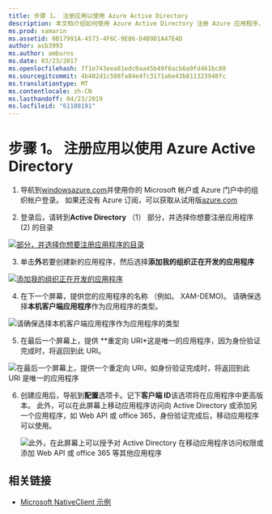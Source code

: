 ```yaml
---
title: 步骤 1。 注册应用以使用 Azure Active Directory
description: 本文档介绍如何使用 Azure Active Directory 注册 Azure 应用程序，以便移动客户端可以安全地访问。
ms.prod: xamarin
ms.assetid: 0B17991A-4573-4F6C-9E86-D4B9D1A47E4D
author: asb3993
ms.author: amburns
ms.date: 03/23/2017
ms.openlocfilehash: 7f1e743eea81edc0aa45b49f6acb6a9fd461bc80
ms.sourcegitcommit: 4b402d1c508fa84e4fc3171a6e43b811323948fc
ms.translationtype: MT
ms.contentlocale: zh-CN
ms.lasthandoff: 04/23/2019
ms.locfileid: "61188191"
---
```

# <a name="step-1-register-an-app-to-use-azure-active-directory"></a>步骤 1。 注册应用以使用 Azure Active Directory

1. 导航到[windowsazure.com](https://manage.windowsazure.com)并使用你的 Microsoft 帐户或 Azure 门户中的组织帐户登录。 如果还没有 Azure 订阅，可以获取从试用版[azure.com](http://www.azure.com)

2. 登录后，请转到**Active Directory** （1） 部分，并选择你想要注册应用程序 (2) 的目录

  [ ![](register-images/01.-active-directory-in-azure-portal-sml.jpg "部分，并选择你想要注册应用程序的目录")](register-images/01.-active-directory-in-azure-portal.jpg#lightbox)

3. 单击**外**若要创建新的应用程序，然后选择**添加我的组织正在开发的应用程序**

  [ ![](register-images/02.-add-new-application-sml.jpg "添加我的组织正在开发的应用程序")](register-images/02.-add-new-application.jpg#lightbox)

4. 在下一个屏幕，提供您的应用程序的名称 （例如。 XAM-DEMO)。
  请确保选择**本机客户端应用程序**作为应用程序的类型。

  ![](register-images/03.-app-name.jpg "请确保选择本机客户端应用程序作为应用程序的类型")

5. 在最后一个屏幕上，提供 **重定向 URI*这是唯一的应用程序，因为身份验证完成时，将返回到此 URI。

  ![](register-images/04.-app-redirect.jpg "在最后一个屏幕上，提供一个重定向 URI，如身份验证完成时，将返回到此 URI 是唯一的应用程序")

6. 创建应用后，导航到**配置**选项卡。记下**客户端 ID**该选项将在应用程序中更高版本。 此外，可以在此屏幕上移动应用程序访问向 Active Directory 或添加另一个应用程序，如 Web API 或 office 365，身份验证完成后，移动应用程序可以使用。

    ![](register-images/05.-configure.jpg "此外，在此屏幕上可以授予对 Active Directory 在移动应用程序访问权限或添加 Web API 或 office 365 等其他应用程序")



## <a name="related-links"></a>相关链接

- [Microsoft NativeClient 示例](https://github.com/AzureADSamples/NativeClient-MultiTarget-DotNet)
